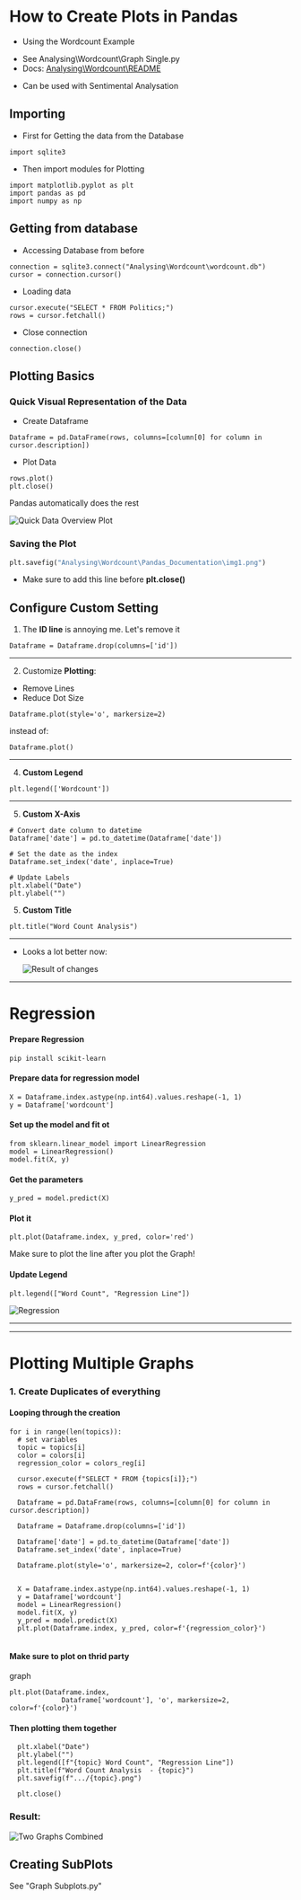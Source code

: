 # How to Create Plots in Pandas

- Using the Wordcount Example

* See Analysing\Wordcount\Graph Single\.py
* Docs: [Analysing\Wordcount\README](https://github.com/AdminL3/Jugend-Forscht/blob/main/Analysing/Wordcount/)

- Can be used with Sentimental Analysation

## Importing

- First for Getting the data from the Database

```
import sqlite3
```

- Then import modules for Plotting

```
import matplotlib.pyplot as plt
import pandas as pd
import numpy as np
```

## Getting from database

- Accessing Database from before

```
connection = sqlite3.connect("Analysing\Wordcount\wordcount.db")
cursor = connection.cursor()
```

- Loading data

```
cursor.execute("SELECT * FROM Politics;")
rows = cursor.fetchall()
```

- Close connection

```
connection.close()
```

## Plotting Basics

### Quick Visual Representation of the Data

- Create Dataframe

```
Dataframe = pd.DataFrame(rows, columns=[column[0] for column in cursor.description])
```

- Plot Data

```
rows.plot()
plt.close()
```

Pandas automatically does the rest

![Quick Data Overview Plot](img1.png)

### Saving the Plot

```python
plt.savefig("Analysing\Wordcount\Pandas_Documentation\img1.png")
```

- Make sure to add this line before **plt.close()**

## Configure Custom Setting

1. The **ID line** is annoying me. Let's remove it

```
Dataframe = Dataframe.drop(columns=['id'])
```

---

2.  Customize **Plotting**:

- Remove Lines
- Reduce Dot Size

```
Dataframe.plot(style='o', markersize=2)
```

instead of:

```
Dataframe.plot()
```

---

4. **Custom Legend**

```
plt.legend(['Wordcount'])
```

---

5. **Custom X-Axis**

```
# Convert date column to datetime
Dataframe['date'] = pd.to_datetime(Dataframe['date'])

# Set the date as the index
Dataframe.set_index('date', inplace=True)

# Update Labels
plt.xlabel("Date")
plt.ylabel("")
```

5. **Custom Title**

```
plt.title("Word Count Analysis")
```

---

- Looks a lot better now:

  ![Result of changes](img2.png)

---

# Regression

#### Prepare Regression

```
pip install scikit-learn
```

#### Prepare data for regression model

```
X = Dataframe.index.astype(np.int64).values.reshape(-1, 1)
y = Dataframe['wordcount']
```

#### Set up the model and fit ot

```
from sklearn.linear_model import LinearRegression
model = LinearRegression()
model.fit(X, y)
```

#### Get the parameters

```
y_pred = model.predict(X)
```

#### Plot it

```
plt.plot(Dataframe.index, y_pred, color='red')
```

Make sure to plot the line after you plot the Graph!

#### Update Legend

```
plt.legend(["Word Count", "Regression Line"])
```

![Regression](img3.png)

---

---

# Plotting Multiple Graphs

### 1. Create Duplicates of everything

#### Looping through the creation

```
for i in range(len(topics)):
  # set variables
  topic = topics[i]
  color = colors[i]
  regression_color = colors_reg[i]

  cursor.execute(f"SELECT * FROM {topics[i]};")
  rows = cursor.fetchall()

  Dataframe = pd.DataFrame(rows, columns=[column[0] for column in cursor.description])

  Dataframe = Dataframe.drop(columns=['id'])

  Dataframe['date'] = pd.to_datetime(Dataframe['date'])
  Dataframe.set_index('date', inplace=True)

  Dataframe.plot(style='o', markersize=2, color=f'{color}')


  X = Dataframe.index.astype(np.int64).values.reshape(-1, 1)
  y = Dataframe['wordcount']
  model = LinearRegression()
  model.fit(X, y)
  y_pred = model.predict(X)
  plt.plot(Dataframe.index, y_pred, color=f'{regression_color}')


```

#### Make sure to plot on thrid party

graph

```
plt.plot(Dataframe.index,
             Dataframe['wordcount'], 'o', markersize=2, color=f'{color}')

```

#### Then plotting them together

```
  plt.xlabel("Date")
  plt.ylabel("")
  plt.legend([f"{topic} Word Count", "Regression Line"])
  plt.title(f"Word Count Analysis  - {topic}")
  plt.savefig(f".../{topic}.png")

  plt.close()
```

### Result:

![Two Graphs Combined](img4.png)

## Creating SubPlots

See "Graph Subplots\.py"
